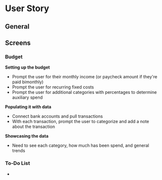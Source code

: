 # User Story

## General

## Screens

### Budget

**Setting up the budget**

- Prompt the user for their monthly income (or paycheck amount if they're paid bimonthly)
- Prompt the user for recurring fixed costs
- Prompt the user for additional categories with percentages to determine auxiliary spend

**Populating it with data**

- Connect bank accounts and pull transactions
- With each transaction, prompt the user to categorize and add a note about the transaction

**Showcasing the data**

- Need to see each category, how much has been spend, and general trends

### To-Do List

-
